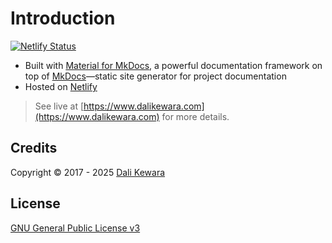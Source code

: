 # Introduction

[![Netlify Status](https://api.netlify.com/api/v1/badges/e708333d-38e6-4386-84e1-18a9b839e93e/deploy-status)](https://app.netlify.com/sites/dalikewara/deploys)

- Built with <a href="https://squidfunk.github.io/mkdocs-material/" target="_blank" rel="noopener noreferrer">Material for MkDocs</a>, a powerful documentation framework on top of <a href="https://www.mkdocs.org/" target="_blank" rel="noopener noreferrer">MkDocs</a>—static site generator for project documentation
- Hosted on <a href="https://www.netlify.com/" target="_blank" rel="noopener noreferrer">Netlify</a>

> See live at [https://www.dalikewara.com](https://www.dalikewara.com) for more details.

## Credits

Copyright &copy; 2017 - 2025 [Dali Kewara](https://www.dalikewara.com)

## License

[GNU General Public License v3](https://github.com/dalikewara/dalikewara.github.io/blob/master/LICENSE)